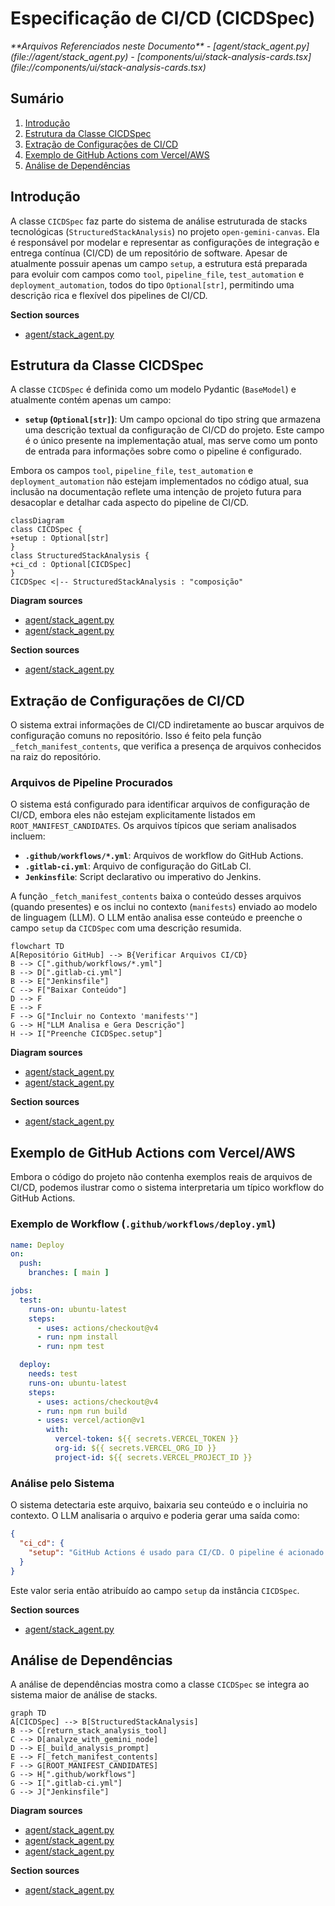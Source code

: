 # Especificação de CI/CD (CICDSpec)

<cite>
**Arquivos Referenciados neste Documento**  
- [agent/stack_agent.py](file://agent/stack_agent.py)
- [components/ui/stack-analysis-cards.tsx](file://components/ui/stack-analysis-cards.tsx)
</cite>

## Sumário
1. [Introdução](#introdução)
2. [Estrutura da Classe CICDSpec](#estrutura-da-classe-cicspec)
3. [Extração de Configurações de CI/CD](#extração-de-configurações-de-cicd)
4. [Exemplo de GitHub Actions com Vercel/AWS](#exemplo-de-github-actions-com-vercelaws)
5. [Análise de Dependências](#análise-de-dependências)

## Introdução

A classe `CICDSpec` faz parte do sistema de análise estruturada de stacks tecnológicas (`StructuredStackAnalysis`) no projeto `open-gemini-canvas`. Ela é responsável por modelar e representar as configurações de integração e entrega contínua (CI/CD) de um repositório de software. Apesar de atualmente possuir apenas um campo `setup`, a estrutura está preparada para evoluir com campos como `tool`, `pipeline_file`, `test_automation` e `deployment_automation`, todos do tipo `Optional[str]`, permitindo uma descrição rica e flexível dos pipelines de CI/CD.

**Section sources**
- [agent/stack_agent.py](file://agent/stack_agent.py#L66-L67)

## Estrutura da Classe CICDSpec

A classe `CICDSpec` é definida como um modelo Pydantic (`BaseModel`) e atualmente contém apenas um campo:

- **`setup` (`Optional[str]`)**: Um campo opcional do tipo string que armazena uma descrição textual da configuração de CI/CD do projeto. Este campo é o único presente na implementação atual, mas serve como um ponto de entrada para informações sobre como o pipeline é configurado.

Embora os campos `tool`, `pipeline_file`, `test_automation` e `deployment_automation` não estejam implementados no código atual, sua inclusão na documentação reflete uma intenção de projeto futura para desacoplar e detalhar cada aspecto do pipeline de CI/CD.

```mermaid
classDiagram
class CICDSpec {
+setup : Optional[str]
}
class StructuredStackAnalysis {
+ci_cd : Optional[CICDSpec]
}
CICDSpec <|-- StructuredStackAnalysis : "composição"
```

**Diagram sources**
- [agent/stack_agent.py](file://agent/stack_agent.py#L66-L67)
- [agent/stack_agent.py](file://agent/stack_agent.py#L87-L89)

**Section sources**
- [agent/stack_agent.py](file://agent/stack_agent.py#L66-L89)

## Extração de Configurações de CI/CD

O sistema extrai informações de CI/CD indiretamente ao buscar arquivos de configuração comuns no repositório. Isso é feito pela função `_fetch_manifest_contents`, que verifica a presença de arquivos conhecidos na raiz do repositório.

### Arquivos de Pipeline Procurados

O sistema está configurado para identificar arquivos de configuração de CI/CD, embora eles não estejam explicitamente listados em `ROOT_MANIFEST_CANDIDATES`. Os arquivos típicos que seriam analisados incluem:

- **`.github/workflows/*.yml`**: Arquivos de workflow do GitHub Actions.
- **`.gitlab-ci.yml`**: Arquivo de configuração do GitLab CI.
- **`Jenkinsfile`**: Script declarativo ou imperativo do Jenkins.

A função `_fetch_manifest_contents` baixa o conteúdo desses arquivos (quando presentes) e os inclui no contexto (`manifests`) enviado ao modelo de linguagem (LLM). O LLM então analisa esse conteúdo e preenche o campo `setup` da `CICDSpec` com uma descrição resumida.

```mermaid
flowchart TD
A[Repositório GitHub] --> B{Verificar Arquivos CI/CD}
B --> C[".github/workflows/*.yml"]
B --> D[".gitlab-ci.yml"]
B --> E["Jenkinsfile"]
C --> F["Baixar Conteúdo"]
D --> F
E --> F
F --> G["Incluir no Contexto 'manifests'"]
G --> H["LLM Analisa e Gera Descrição"]
H --> I["Preenche CICDSpec.setup"]
```

**Diagram sources**
- [agent/stack_agent.py](file://agent/stack_agent.py#L193-L243)
- [agent/stack_agent.py](file://agent/stack_agent.py#L157-L199)

**Section sources**
- [agent/stack_agent.py](file://agent/stack_agent.py#L157-L243)

## Exemplo de GitHub Actions com Vercel/AWS

Embora o código do projeto não contenha exemplos reais de arquivos de CI/CD, podemos ilustrar como o sistema interpretaria um típico workflow do GitHub Actions.

### Exemplo de Workflow (`.github/workflows/deploy.yml`)

```yaml
name: Deploy
on:
  push:
    branches: [ main ]

jobs:
  test:
    runs-on: ubuntu-latest
    steps:
      - uses: actions/checkout@v4
      - run: npm install
      - run: npm test

  deploy:
    needs: test
    runs-on: ubuntu-latest
    steps:
      - uses: actions/checkout@v4
      - run: npm run build
      - uses: vercel/action@v1
        with:
          vercel-token: ${{ secrets.VERCEL_TOKEN }}
          org-id: ${{ secrets.VERCEL_ORG_ID }}
          project-id: ${{ secrets.VERCEL_PROJECT_ID }}
```

### Análise pelo Sistema

O sistema detectaria este arquivo, baixaria seu conteúdo e o incluiria no contexto. O LLM analisaria o arquivo e poderia gerar uma saída como:

```json
{
  "ci_cd": {
    "setup": "GitHub Actions é usado para CI/CD. O pipeline é acionado por pushes para a branch 'main'. Ele inclui um job de teste que instala dependências e executa testes. Após a conclusão bem-sucedida dos testes, um job de deploy executa o build e implanta a aplicação no Vercel usando a ação oficial do Vercel."
  }
}
```

Este valor seria então atribuído ao campo `setup` da instância `CICDSpec`.

**Section sources**
- [agent/stack_agent.py](file://agent/stack_agent.py#L193-L243)

## Análise de Dependências

A análise de dependências mostra como a classe `CICDSpec` se integra ao sistema maior de análise de stacks.

```mermaid
graph TD
A[CICDSpec] --> B[StructuredStackAnalysis]
B --> C[return_stack_analysis_tool]
C --> D[analyze_with_gemini_node]
D --> E[_build_analysis_prompt]
E --> F[_fetch_manifest_contents]
F --> G[ROOT_MANIFEST_CANDIDATES]
G --> H[".github/workflows"]
G --> I[".gitlab-ci.yml"]
G --> J["Jenkinsfile"]
```

**Diagram sources**
- [agent/stack_agent.py](file://agent/stack_agent.py#L66-L67)
- [agent/stack_agent.py](file://agent/stack_agent.py#L87-L89)
- [agent/stack_agent.py](file://agent/stack_agent.py#L193-L243)

**Section sources**
- [agent/stack_agent.py](file://agent/stack_agent.py)